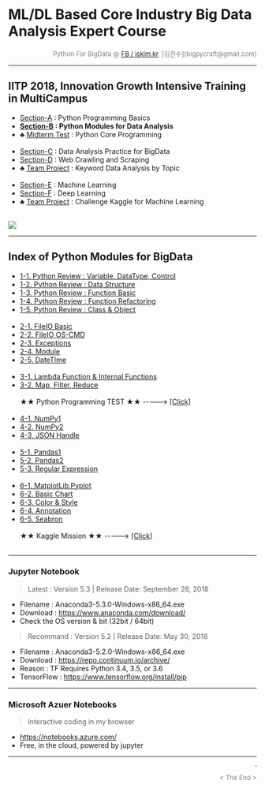 
# ML/DL Based Core Industry Big Data Analysis Expert Course

<div align='right'><font size=2 color='gray'>Python For BigData @ <font color='blue'><a href='https://www.facebook.com/jskim.kr'>FB / jskim.kr</a></font>, [김진수](bigpycraft@gmail.com)</font></div>
<hr>

## IITP 2018, Innovation Growth Intensive Training in MultiCampus
>  
- [Section-A][link-A] : Python Programming Basics 
- <b>[Section-B][link-B] : Python Modules for Data Analysis</b>
- ♣ [Midterm Test][test10] : Python Core Programming <br/><br/>
- [Section-C][link-C] : Data Analysis Practice for BigData
- [Section-D][link-D] : Web Crawling and Scraping
- ♣ [Team Project][test11] : Keyword Data Analysis by Topic <br/><br/>
- [Section-E][link-E] : Machine Learning
- [Section-F][link-F] : Deep Learning
- ♣ [Team Project][test12] : Challenge Kaggle for Machine Learning <br/><br/>

[link-A]: https://github.com/bigpycraft/iitp18-multicampus/tree/master/section-A "Go Section-A"
[link-B]: https://github.com/bigpycraft/iitp18-multicampus/tree/master/section-B "Go Section-B"
[link-C]: https://github.com/bigpycraft/iitp18-multicampus/tree/master/section-C "Go Section-C"
[link-D]: https://github.com/bigpycraft/iitp18-multicampus/tree/master/section-D "Go Section-D"
[link-E]: https://github.com/bigpycraft/iitp18-multicampus/tree/master/section-E "Go Section-E"
[link-F]: https://github.com/bigpycraft/iitp18-multicampus/tree/master/section-F "Go Section-F"
[test10]: https://github.com/bigpycraft/iitp18-multicampus/tree/master/test-py10 "Go Test-10"
[test11]: https://github.com/bigpycraft/iitp18-multicampus/tree/master/test-py11 "Go Test-11"
[test12]: https://github.com/bigpycraft/iitp18-multicampus/tree/master/test-py12 "Go Test-12"


<img src="../images/img_front_readme_iitp.png">

<hr>

## Index of Python Modules for BigData
- <a href="https://htmlpreview.github.io/?https://github.com/bigpycraft/iitp18-multicampus/blob/master/section-B/html/PB_DA_101_Review_DataType.html            "> 1-1. Python Review : Variable, DataType, Control    </a>
- <a href="https://htmlpreview.github.io/?https://github.com/bigpycraft/iitp18-multicampus/blob/master/section-B/html/PB_DA_102_Review_DataStructure.html       "> 1-2. Python Review : Data Structure                 </a>
- <a href="https://htmlpreview.github.io/?https://github.com/bigpycraft/iitp18-multicampus/blob/master/section-B/html/PB_DA_103_Review_Function1_Basic.html     "> 1-3. Python Review : Function Basic                 </a>
- <a href="https://htmlpreview.github.io/?https://github.com/bigpycraft/iitp18-multicampus/blob/master/section-B/html/PB_DA_103_Review_Function2_Extension.html "> 1-4. Python Review : Function Refactoring           </a>
- <a href="https://htmlpreview.github.io/?https://github.com/bigpycraft/iitp18-multicampus/blob/master/section-B/html/PB_DA_105_Review_Class2_OOP.html          "> 1-5. Python Review : Class & Object                 </a>
<br/><br/>
- <a href="https://htmlpreview.github.io/?https://github.com/bigpycraft/iitp18-multicampus/blob/master/section-B/html/PB_DA_106_FileIO_Basic.html               "> 2-1. FileIO Basic                                   </a>
- <a href="https://htmlpreview.github.io/?https://github.com/bigpycraft/iitp18-multicampus/blob/master/section-B/html/PB_DA_107_FileIO_OS-CMD.html              "> 2-2. FileIO OS-CMD                                  </a>
- <a href="https://htmlpreview.github.io/?https://github.com/bigpycraft/iitp18-multicampus/blob/master/section-B/html/PB_DA_108_Exceptions.html                 "> 2-3. Exceptions                                     </a>
- <a href="https://htmlpreview.github.io/?https://github.com/bigpycraft/iitp18-multicampus/blob/master/section-B/html/PB_DA_109_Module_ver1.html                "> 2-4. Module                                         </a>
- <a href="https://htmlpreview.github.io/?https://github.com/bigpycraft/iitp18-multicampus/blob/master/section-B/html/PB_DA_110_DateTIme_ver1.html              "> 2-5. DateTIme                                       </a>
<br/><br/>
- <a href="https://htmlpreview.github.io/?https://github.com/bigpycraft/iitp18-multicampus/blob/master/section-B/html/PB_DA_104_Lambda_Internal_Functiion.html  "> 3-1. Lambda Function & Internal Functions           </a>
- <a href="https://htmlpreview.github.io/?https://github.com/bigpycraft/iitp18-multicampus/blob/master/section-B/html/PB_DA_111_MFR.html                        "> 3-2. Map, Filter, Reduce                            </a>
<br/><br/>
★★ Python Programming TEST ★★   ----->  <a href="https://github.com/bigpycraft/iitp18-multicampus/tree/master/midterm-exam "> [Click] </a>
<br/><br/>
- <a href="https://htmlpreview.github.io/?https://github.com/bigpycraft/iitp18-multicampus/blob/master/section-B/html/PC_DA_220_NumPy.html            "> 4-1. NumPy1                  </a>
- <a href="https://htmlpreview.github.io/?https://github.com/bigpycraft/iitp18-multicampus/blob/master/section-B/html/PC_DA_222_NumPy.html            "> 4-2. NumPy2                  </a>
- <a href="https://htmlpreview.github.io/?https://github.com/bigpycraft/iitp18-multicampus/blob/master/section-B/html/PB_DA_422_JSON.html             "> 4-3. JSON Handle             </a>
<br/><br/>
- <a href="https://htmlpreview.github.io/?https://github.com/bigpycraft/iitp18-multicampus/blob/master/section-B/html/PC_DA_230_Pandas.html           "> 5-1. Pandas1                 </a>
- <a href="https://htmlpreview.github.io/?https://github.com/bigpycraft/iitp18-multicampus/blob/master/section-B/html/PC_DA_232_Pandas.html           "> 5-2. Pandas2                 </a>
- <a href="https://htmlpreview.github.io/?https://github.com/bigpycraft/iitp18-multicampus/blob/master/section-B/html/PB_DA_423_RegEx.html            "> 5-3. Regular Expression      </a>
<br/><br/>
- <a href="https://htmlpreview.github.io/?https://github.com/bigpycraft/iitp18-multicampus/blob/master/section-B/html/PC_DA_210_Matplotlib.html             "> 6-1. MatplotLib.Pyplot </a>
- <a href="https://htmlpreview.github.io/?https://github.com/bigpycraft/iitp18-multicampus/blob/master/section-B/html/PC_DA_211_Matplotlib_Basic_Chart.html "> 6-2. Basic Chart       </a>
- <a href="https://htmlpreview.github.io/?https://github.com/bigpycraft/iitp18-multicampus/blob/master/section-B/html/PC_DA_212_Matplotlib_Color_Style.html "> 6-3. Color & Style     </a>
- <a href="https://htmlpreview.github.io/?https://github.com/bigpycraft/iitp18-multicampus/blob/master/section-B/html/PC_DA_213_Matplotlib_Annotation.html  "> 6-4. Annotation        </a>
- <a href="https://htmlpreview.github.io/?https://github.com/bigpycraft/iitp18-multicampus/blob/master/section-B/html/PC_DA_214_Matplotlib_Seaborn.html     "> 6-5. Seabron           </a>
<br/><br/>
★★ Kaggle Mission ★★ -----> <a href="https://htmlpreview.github.io/?https://github.com/bigpycraft/iitp18-multicampus/blob/master/section-B/html/PC_DA_215_Kaggle_Stat_Visualize.html  "> [Click] </a>
<br/><br/>


<hr>

### Jupyter Notebook
> Latest : Version 5.3 | Release Date: September 28, 2018
- Filename : Anaconda3-5.3.0-Windows-x86_64.exe 
- Download : https://www.anaconda.com/download/
- Check the OS version & bit (32bit / 64bit)

> Recommand : Version 5.2 | Release Date: May 30, 2018
- Filename : Anaconda3-5.2.0-Windows-x86_64.exe
- Download : https://repo.continuum.io/archive/ 
- Reason : TF Requires Python 3.4, 3.5, or 3.6 
- TensorFlow : https://www.tensorflow.org/install/pip


<hr>

### Microsoft Azuer Notebooks
> Interactive coding in my browser
- https://notebooks.azure.com/
- Free, in the cloud, powered by jupyter


<hr>
<marquee><font size=3 color='brown'>The BigpyCraft find the information to design valuable society with Technology & Craft.</font></marquee>
<div align='right'><font size=2 color='gray'> &lt; The End &gt; </font></div>
